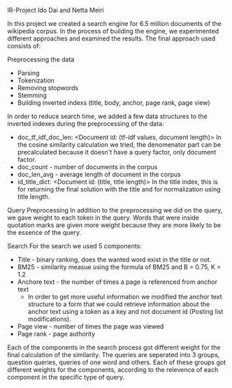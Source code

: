 IR-Project
Ido Dai and Netta Meiri

In this project we created a search engine for 6.5 million documents of the wikipedia corpus.
In the process of building the engine, we experimented different approaches and examined the results.
The final approach used consists of:

Preprocessing the data
- Parsing
- Tokenization
- Removing stopwords
- Stemming
- Building inverted indexs (title, body, anchor, page rank, page view)

In order to reduce search time, we added a few data structures to the inverted indexes during the preprocessing of the data:
- doc_tf_idf_doc_len: <Document id: (tf-idf values, document length)> In the cosine similarity calculation we tried, the denomenator part can be precalculated because it doesn't have a query factor, only document factor.
- doc_count - number of documents in the corpus
- doc_len_avg - average length of document in the corpus
- id_title_dict: <Document id: (title, title length)> In the title index, this is for returning the final solution with the title and for normalization using title length.

Query Preprocessing
In addition to the preprocessing we did on the query, we gave weight to each token in the query.
Words that were inside quotation marks are given more weight because they are more likely to be the essence of the query.

Search
For the search we used 5 components:
- Title - binary ranking, does the wanted word exist in the title or not.
- BM25 - similarity measue using the formula of BM25 and B = 0.75, K = 1.2
- Anchore text - the number of times a page is referenced from anchor text
  * In order to get more useful information we modified the anchor text structure to a form that we could retrieve information about the anchor text using a token as a key and not document id (Posting list modifications).
- Page view - number of times the page was viewed
- Page rank - page authority

Each of the components in the search process got different weight for the final calculation of the similarity.
The queries are seperated into 3 groups, question queries, queries of one word and others.
Each of these groups got different weights for the components, according to the relevence of each component in the specific type of query.
